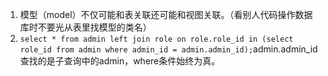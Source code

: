 1. 模型（model）不仅可能和表关联还可能和视图关联。（看别人代码操作数据库时不要光从表里找模型的类名）
2. ```select * from admin left join role on role.role_id in (select role_id from admin where admin_id = admin.admin_id);```admin.admin_id查找的是子查询中的admin，where条件始终为真。